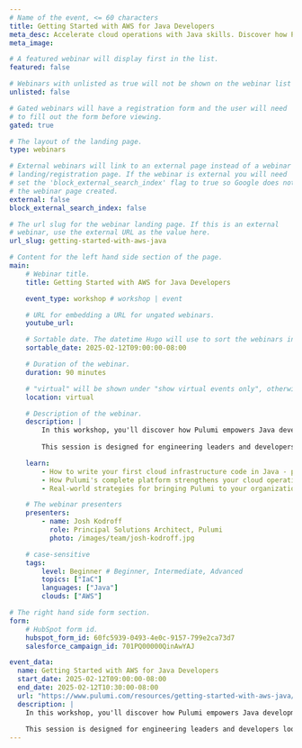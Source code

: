 ```yaml
---
# Name of the event, <= 60 characters
title: Getting Started with AWS for Java Developers
meta_desc: Accelerate cloud operations with Java skills. Discover how Pulumi helps deploy and manage infrastructure across any cloud with enterprise security.
meta_image:

# A featured webinar will display first in the list.
featured: false

# Webinars with unlisted as true will not be shown on the webinar list
unlisted: false

# Gated webinars will have a registration form and the user will need
# to fill out the form before viewing.
gated: true

# The layout of the landing page.
type: webinars

# External webinars will link to an external page instead of a webinar
# landing/registration page. If the webinar is external you will need
# set the 'block_external_search_index' flag to true so Google does not index
# the webinar page created.
external: false
block_external_search_index: false

# The url slug for the webinar landing page. If this is an external
# webinar, use the external URL as the value here.
url_slug: getting-started-with-aws-java

# Content for the left hand side section of the page.
main:
    # Webinar title.
    title: Getting Started with AWS for Java Developers

    event_type: workshop # workshop | event

    # URL for embedding a URL for ungated webinars.
    youtube_url: 

    # Sortable date. The datetime Hugo will use to sort the webinars in date order.
    sortable_date: 2025-02-12T09:00:00-08:00

    # Duration of the webinar.
    duration: 90 minutes

    # "virtual" will be shown under "show virtual events only", otherwise shown as City, State (seattle, wa)
    location: virtual

    # Description of the webinar.
    description: |
        In this workshop, you'll discover how Pulumi empowers Java development teams to confidently manage cloud infrastructure while maintaining enterprise-grade security and control. As organizations face increasing complexity in cloud operations, Pulumi's Cloud Engineering platform offers a natural path forward by allowing your developers to use familiar Java skills to manage cloud resources - eliminating the need to learn new domain-specific languages.
    
        This session is designed for engineering leaders and developers looking to modernize their cloud infrastructure practices. Through practical demonstrations and real-world examples, you'll see how Pulumi's enterprise platform streamlines cloud operations by unifying infrastructure management, security controls, and secrets management in a single dashboard. We'll also explore proven strategies for adopting Pulumi within your organization, including practical approaches for transitioning from existing tools like Terraform while maintaining business continuity.

    learn:
        - How to write your first cloud infrastructure code in Java - perfect for Java developers looking to manage cloud resources using familiar tools and syntax
        - How Pulumi's complete platform strengthens your cloud operations - from infrastructure deployment to built-in security controls, with modern secrets management to prevent secrets sprawl, all unified in a single dashboard
        - Real-world strategies for bringing Pulumi to your organization, including approaches for transitioning from Terraform and other existing tools while maintaining business continuity

    # The webinar presenters
    presenters:
        - name: Josh Kodroff 
          role: Principal Solutions Architect, Pulumi
          photo: /images/team/josh-kodroff.jpg

    # case-sensitive
    tags:
        level: Beginner # Beginner, Intermediate, Advanced
        topics: ["IaC"]
        languages: ["Java"]
        clouds: ["AWS"]

# The right hand side form section.
form:
    # HubSpot form id.
    hubspot_form_id: 60fc5939-0493-4e0c-9157-799e2ca73d7
    salesforce_campaign_id: 701PQ00000QinAwYAJ

event_data:
  name: Getting Started with AWS for Java Developers
  start_date: 2025-02-12T09:00:00-08:00
  end_date: 2025-02-12T10:30:00-08:00
  url: "https://www.pulumi.com/resources/getting-started-with-aws-java/"
  description: |
    In this workshop, you'll discover how Pulumi empowers Java development teams to confidently manage cloud infrastructure while maintaining enterprise-grade security and control. As organizations face increasing complexity in cloud operations, Pulumi's Cloud Engineering platform offers a natural path forward by allowing your developers to use familiar Java skills to manage cloud resources - eliminating the need to learn new domain-specific languages.
    
    This session is designed for engineering leaders and developers looking to modernize their cloud infrastructure practices. Through practical demonstrations and real-world examples, you'll see how Pulumi's enterprise platform streamlines cloud operations by unifying infrastructure management, security controls, and secrets management in a single dashboard. We'll also explore proven strategies for adopting Pulumi within your organization, including practical approaches for transitioning from existing tools like Terraform while maintaining business continuity.
---
```

